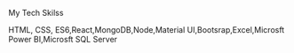 My Tech Skilss

HTML, CSS, ES6,React,MongoDB,Node,Material UI,Bootsrap,Excel,Microsft Power BI,Microsft SQL Server
